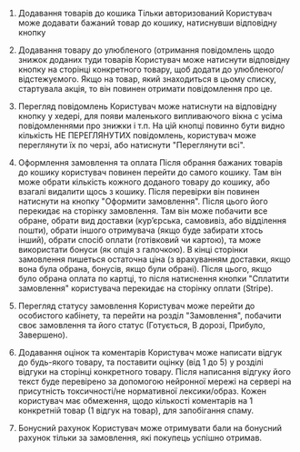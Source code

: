 1. Додавання товарів до кошика
Тільки авторизований Користувач може додавати бажаний товар до кошику, натиснувши відповідну кнопку

2. Додавання товару до улюбленого (отримання повідомлень щодо знижок доданих туди товарів
Користувач може натиснути відповідну кнопку на сторінці конкретного товару, щоб додати до улюбленого/відстежуємого. Якщо на товар, який знаходиться в цьому списку, стартувала акція, то він повинен отримати повідомлення про це. 

3. Перегляд повідомлень
Користувач може натиснути на відповідну кнопку у хедері, для появи маленького випливаючого вікна с усіма повідомленнями про знижки і т.п. На цій кнопці повинно бути видно кількість НЕ ПЕРЕГЛЯНУТИХ повідомлень, користувач може переглянути їх по черзі, або натиснути "Переглянути всі".

4. Оформлення замовлення та оплата
Після обрання бажаних товарів до кошику користувач повинен перейти до самого кошику. Там він може обрати кількість кожного доданого товару до кошику, або взагалі видалити щось з кошику. Після перевірки він повинен натиснути на кнопку "Оформити замовлення". Після цього його перекидає на сторінку замовлення. Там він може побачити все обране, обрати вид доставки (курʼєрська, самовивіз, або відділення пошти), обрати іншого отримувача (якщо буде забирати хтось інший), обрати спосіб оплати (готівковий чи картою), та може використати бонуси (як опція з галочкою). В кінці сторінки замовлення пишеться остаточна ціна (з врахуванням доставки, якщо вона була обрана, бонусів, якщо були обрані). Після цього, якщо було обрана оплата по картці, то після натиснення кнопки "Сплатити замовлення" користувача перекидає на сторінку оплати (Stripe).

5. Перегляд статусу замовлення
Користувач може перейти до особистого кабінету, та перейти на розділ "Замовлення", побачити своє замовлення та його статус (Готується, В дорозі, Прибуло, Завершено).

6. Додавання оцінок та коментарів
Користувач може написати відгук до будь-якого товару, та поставити оцінку (від 1 до 5) у розділі відгуки на сторінці конкретного товару. Після написання відгуку його текст буде перевірено за допомогою нейронної мережі на сервері на присутність токсичності/не нормативної лексики/образ. Кожен користувач має обмеження, щодо кількості коментарів на 1 конкретній товар (1 відгук на товар), для запобігання спаму.

7. Бонусний рахунок
Користувач може отримувати бали на бонусний рахунок тільки за замовлення, які покупець успішно отримав. 
